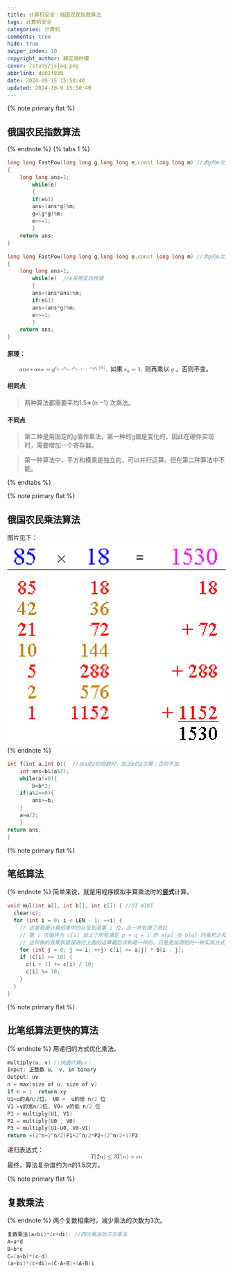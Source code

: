 ```yaml
---
title: 计算机安全：俄国农民指数算法
tags: 计算机安全
categories: 计算机
comments: true
hide: true
swiper_index: 10
copyright_author: 薛定谔柠檬
cover: /study/jsjaq.png
abbrlink: db01f830
date: 2024-09-15 15:50:40
updated: 2024-10-9 15:50:40
---
```



{% note primary flat %}
## 俄国农民指数算法
{% endnote %}
{% tabs 1 %}
<!-- tab 正向快速幂(R-L算法) -->
```c++
long long FastPow(long long g,long long e,const long long m) //求g的e次方模m的值
{
    long long ans=1;
        while(e)
        {
        if(e&1)
        ans=(ans*g)%m;
        g=(g*g)%m;
        e>>=1;
        }
    return ans;
}
```
<!-- endtab -->

<!-- tab 逆向快速幂(L-R算法) -->
```c++
long long FastPow(long long g,long long e,const long long m) //求g的e次方模m的值
{
    long long ans=1;
        while(e)  //e采用反向存储
        {
        ans=(ans*ans)%m;
        if(e&1)
        ans=(ans*g)%m;
        e>>=1;
        }
    return ans;
}
```
#### 原理：
<math xmlns="http://www.w3.org/1998/Math/MathML" display="block"><mi>a</mi><mi>n</mi><mi>s</mi><mo>∗</mo><mi>a</mi><mi>n</mi><mi>s</mi><mo>=</mo><msup><mi>g</mi><mrow><msub><mi>e</mi><mrow><mi>n</mi><mo>−</mo><mn>1</mn></mrow></msub><msub><mi>e</mi><mrow><mi>n</mi><mo>−</mo><mn>2</mn></mrow></msub><msub><mi>e</mi><mrow><mi>n</mi><mo>−</mo><mn>1</mn></mrow></msub><mo>.</mo><mo>.</mo><mo>.</mo><msub><mi>e</mi><mrow><mn>2</mn></mrow></msub><msub><mi>e</mi><mrow><mn>1</mn></mrow></msub><mrow data-mjx-texclass="INNER"><mo data-mjx-texclass="OPEN">[</mo><mn>0</mn><mo data-mjx-texclass="CLOSE">]</mo></mrow></mrow></msup><mo>,</mo><mo>如果</mo><msub><mi>e</mi><mrow><mn>0</mn></mrow></msub><mo>=</mo><mn>1</mn><mo>,</mo><mo>则再乘以</mo><mi>g</mi><mo>，否则不变。</mo></math>

<!-- endtab -->
<!-- tab 比较 -->
#### 相同点
>两种算法都需要平均1.5∗(n −1) 次乘法。

#### 不同点
>第二种是用固定的g值作乘法，第一种的g值是变化的，因此在硬件实现时，需要增加一个寄存器。

>第一种算法中，平方和模乘是独立的，可以并行运算。但在第二种算法中不能。
<!-- endtab -->
{% endtabs %}


{% note primary flat %}
## 俄国农民乘法算法
图片见下：
![俄国农民](study/nongm.png)
{% endnote %}
```c++
int f(int a,int b){  //当a是2的倍数时，加上b的2次幂；否则不加
    int ans=b&(a%2);
    while(a!=0){
        b=b*2;
    if(a%2==0){
        ans+=b;
    }
    a=a/2;
    }
return ans;
}
```
{% note primary flat %}
## 笔纸算法
{% endnote %}
简单来说，就是用程序模拟手算乘法时的**竖式**计算。
```c++
void mul(int a[], int b[], int c[]) { //OI WIKI
  clear(c);
  for (int i = 0; i < LEN - 1; ++i) {
    // 这里直接计算结果中的从低到高第 i 位，且一并处理了进位
    // 第 i 次循环为 c[i] 加上了所有满足 p + q = i 的 a[p] 与 b[q] 的乘积之和
    // 这样做的效果和直接进行上图的运算最后求和是一样的，只是更加简短的一种实现方式
    for (int j = 0; j <= i; ++j) c[i] += a[j] * b[i - j];
    if (c[i] >= 10) {
      c[i + 1] += c[i] / 10;
      c[i] %= 10;
    }
  }
}
```
{% note primary flat %}
## 比笔纸算法更快的算法
{% endnote %}
用递归的方式优化乘法。
```c++
multiply(u, v) //快速计算uv；
Input: 正整数 u、 v, in binary
Output: uv
n = max(size of u, size of v)
if n = 1  return xy
U1=u的高n/2位， U0 =  u的低 n/2 位
V1 =v的高n/2位, V0= v的低 n/2 位
P1 = multiply(U1, V1)
P2 = multiply(U0 , V0)
P3 = multiply(U1-U0, V0-V1)
return =(2^n+2^n/2)P1+2^n/2*P2+(2^n/2+1)P3
```
递归表达式：<math xmlns="http://www.w3.org/1998/Math/MathML" display="block"><mi>T</mi><mo stretchy="false">(</mo><mn>2</mn><mi>n</mi><mo stretchy="false">)</mo><mo>≤</mo><mn>3</mn><mi>T</mi><mo stretchy="false">(</mo><mi>n</mi><mo stretchy="false">)</mo><mo>+</mo><mi>c</mi><mi>n</mi></math>
最终，算法复杂度约为n的1.5次方。

{% note primary flat %}
## 复数乘法
{% endnote %}
两个复数相乘时，减少乘法的次数为3次。
```c++
复数乘法(a+bi)*(c+di): //四次乘法改三次乘法
A=a*d
B=b*c
C=(a+b)*(c-d)
(a+bi)*(c+di)=(C-A+B)+(A+B)i
```